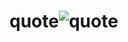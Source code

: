 # quote![quote](https://github.com/fariskt/quote/assets/113295885/f55efb88-6dbb-4d54-b420-61a63b82cfae)
